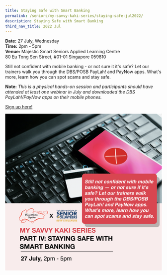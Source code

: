 ```yaml
---
title: Staying Safe with Smart Banking
permalink: /seniors/my-savvy-kaki-series/staying-safe-jul2022/
description: Staying Safe with Smart Banking
third_nav_title: 2022 Jul
---
```

**Date:** 27 July, Wednesday
<br> **Time:** 2pm - 5pm
<br> **Venue:** Majestic Smart Seniors Applied Learning Centre <br> 80 Eu Tong Sen Street, #01-01 Singapore 059810 

Still not confident with mobile banking - or not sure it it's safe? Let our trainers walk you through the DBS/POSB PayLah! and PayNow apps. What's more, learn how you can spot scams and stay safe.

**Note:** *This is a physical hands-on session and participants should have attended at least one webinar in July and downloaded the DBS PayLah!/PayNow apps on their mobile phones.*

[Sign up here!](https://form.gov.sg/62a8108fb3ba9500129b75c3)

![free webinars on staying safe with smart banking for seniors](/images/jul%202022/27%20jul_seniors.jpeg)